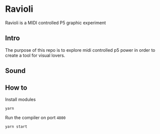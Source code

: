 # Ravioli
Ravioli is a MIDI controlled P5 graphic experiment

## Intro 
The purpose of this repo is to explore midi controlled p5 power in order to create a tool for visual lovers.


## Sound 


## How to
Install modules 
```
yarn 
```
Run the compiler on port `4800`
```
yarn start
```



